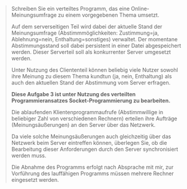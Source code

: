 > Schreiben Sie ein verteiltes Programm, das eine Online-Meinungsumfrage zu einem vorgegebenen Thema umsetzt.
> 
> Auf dem serverseitigen Teil wird dabei der aktuelle Stand der Meinungsumfrage (Abstimmmöglichkeiten: Zustimmung=ja, Ablehnung=nein, Enthaltung=sonstiges) verwaltet. Der momentane Abstimmungsstand soll dabei persistent in einer Datei abgespeichert werden. Dieser Serverteil soll als konkurrenter Server umgesetzt werden.
> 
> Unter Nutzung des Cliententeil können beliebig viele Nutzer sowohl ihre Meinung zu diesem Thema kundtun (ja, nein, Enthaltung) als auch den aktuellen Stand der Abstimmung vom Server erfragen.
> 
> **Diese Aufgabe 3 ist unter Nutzung des verteilten Programmieransatzes Socket-Programmierung zu bearbeiten.**
> 
> Die ablaufenden Klientenprogrammaufrufe (Abstimmwillige in beliebiger Zahl von verschiedenen Rechnern) erteilen ihre Aufträge (Meinungsäußerungen) an den Server über das Netzwerk.
> 
> Da viele solche Meinungsäußerungen auch gleichzeitig über das Netzwerk beim Server eintreffen können, überlegen Sie, ob die Bearbeitung dieser Anforderungen durch den Server synchronisiert werden muss.
> 
> Die Abnahme des Programms erfolgt nach Absprache mit mir, zur Vorführung des lauffähigen Programms müssen mehrere Rechner eingesetzt werden. 